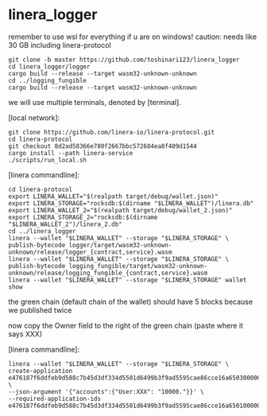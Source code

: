 # linera_logger

remember to use wsl for everything if u are on windows! caution: needs like 30 GB including linera-protocol

```
git clone -b master https://github.com/toshinari123/linera_logger
cd linera_logger/logger
cargo build --release --target wasm32-unknown-unknown
cd ../logging_fungible
cargo build --release --target wasm32-unknown-unknown
```
we will use multiple terminals, denoted by [terminal].

[local network]:
```
git clone https://github.com/linera-io/linera-protocol.git
cd linera-protocol
git checkout 8d2ad58366e780f2667bbc572684ea8f409d1544
cargo install --path linera-service
./scripts/run_local.sh
```
[linera commandline]:
```
cd linera-protocol
export LINERA_WALLET="$(realpath target/debug/wallet.json)"
export LINERA_STORAGE="rocksdb:$(dirname "$LINERA_WALLET")/linera.db"
export LINERA_WALLET_2="$(realpath target/debug/wallet_2.json)"
export LINERA_STORAGE_2="rocksdb:$(dirname "$LINERA_WALLET_2")/linera_2.db"
cd ../linera_logger
linera --wallet "$LINERA_WALLET" --storage "$LINERA_STORAGE" \
publish-bytecode logger/target/wasm32-unknown-unknown/release/logger_{contract,service}.wasm
linera --wallet "$LINERA_WALLET" --storage "$LINERA_STORAGE" \
publish-bytecode logging_fungible/target/wasm32-unknown-unknown/release/logging_fungible_{contract,service}.wasm
linera --wallet "$LINERA_WALLET" --storage "$LINERA_STORAGE" wallet show
```
the green chain (default chain of the wallet) should have 5 blocks because we published twice

now copy the Owner field to the right of the green chain (paste where it says XXX)

[linera commandline]:
```
linera --wallet "$LINERA_WALLET" --storage "$LINERA_STORAGE" \
create-application e476187f6ddfeb9d588c7b45d3df334d5501d6499b3f9ad5595cae86cce16a65030000000000000000000000 \
--json-argument '{"accounts":{"User:XXX": "10000."}}' \
--required-application-ids e476187f6ddfeb9d588c7b45d3df334d5501d6499b3f9ad5595cae86cce16a65010000000000000001000000
```
